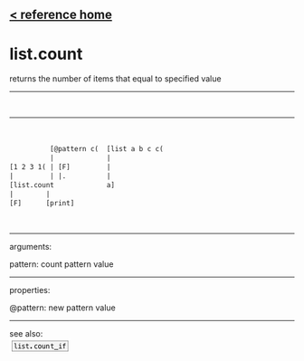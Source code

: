 [< reference home](ceammc_lib.html)
---

# list.count


returns the number of items that equal to specified value

---

<br>


---


```


          [@pattern c(  [list a b c c(
          |             |
[1 2 3 1( | [F]         |
|         | |.          |
[list.count             a]
|        |
[F]      [print]

            
```

---
arguments:

pattern: count pattern value<br>

---
properties:

@pattern: new pattern value<br>

---
see also:<br>
[![list.count_if](img/object_list.count_if.png)](list.count_if.html)
